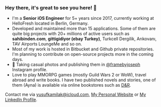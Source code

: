 ### Hey there, it's great to see you here! 👋

* I'm a **Senior iOS Engineer** for 5+ years since 2017, currently working at HelloFresh located in Berlin, Germany. 
* Developed and maintained more than 15 applications. Some of them are quite big projects with 20+ millions of active users such as **sahibinden.com**, **gittigidiyor (ebay Turkey)**, Turkcell Dergilik, Arıkovanı, TAV Airports LoungeMe and so on. 
* Most of my work is hosted in Bitbucket and Github private repositories. I'm planning to contribute on open-source projects more in the coming days.
* 📸 Taking casual photos and publishing them in [@framebyjoseph](https://www.instagram.com/framebyjoseph) Instagram profile.
* Love to play MMORPG games (mostly Guild Wars 2 or WoW), travel abroad and write books. I have two published novels and stories, one of them (Ayna) is available via online bookstores such as [D&R](https://www.dr.com.tr/Kitap/Ayna/Yusuf-Kamil-Ak/Edebiyat/Roman/Turkiye-Roman/urunno=0000000584343).

Contact me via yusufkamilak@icloud.com, [My Personal Website](https://yusufkamilak.com) or [My LinkedIn Profile](https://linkedin.com/in/yusufkamilak).

